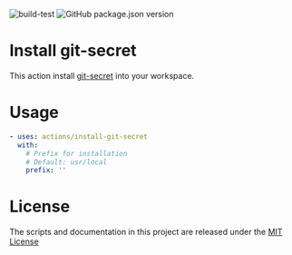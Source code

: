 ![build-test](https://github.com/Kingmidas74/git-secret-github-action/workflows/build-test/badge.svg)
![GitHub package.json version](https://img.shields.io/github/package-json/v/Kingmidas74/git-secret-github-action)

# Install git-secret

This action install [git-secret](https://github.com/sobolevn/git-secret) into your workspace.

# Usage

<!-- start usage -->
```yaml
- uses: actions/install-git-secret
  with:
    # Prefix for installation
    # Default: usr/local
    prefix: ''

```
<!-- end usage -->

# License

The scripts and documentation in this project are released under the [MIT License](LICENSE)
